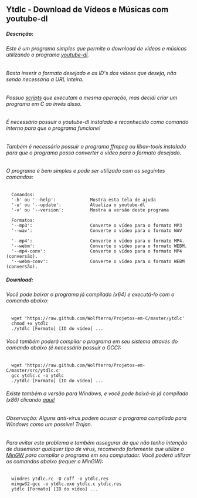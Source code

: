 ## Ytdlc - Download de Vídeos e Músicas com youtube-dl

##### Descrição:

###### Este é um programa simples que permite o download de vídeos e músicas utilizando o programa [youtube-dl](https://github.com/rg3/youtube-dl).
###### Basta inserir o formato desejado e as ID's dos vídeos que deseja, não sendo necessária a URL inteira.
###### Possuo [scripts](https://github.com/Wolfterro/Youtube-DL-Script) que executam a mesma operação, mas decidi criar um programa em C ao invés disso.
###### É necessário possuir o youtube-dl instalado e reconhecido como comando interno para que o programa funcione!
###### Também é necessário possuir o programa ffmpeg ou libav-tools instalado para que o programa possa converter o vídeo para o formato desejado.
###### O programa é bem simples e pode ser utilizado com os seguintes comandos:

      Comandos:
      '-h' ou '--help':             Mostra esta tela de ajuda
      '-u' ou '--update':           Atualiza o youtube-dl
      '-v' ou '--version':          Mostra a versão deste programa
      
      Formatos:
      '--mp3':                      Converte o vídeo para o formato MP3
      '--wav':                      Converte o vídeo para o formato WAV
      
      '--mp4':                      Converte o vídeo para o formato MP4.
      '--webm':                     Converte o vídeo para o formato WEBM.
      '--mp4-conv':                 Converte o vídeo para o formato MP4 (conversão).
      '--webm-conv':                Converte o vídeo para o formato WEBM (conversão).

##### Download:

###### Você pode baixar o programa já compilado (x64) e executá-lo com o comando abaixo:

      wget 'https://raw.github.com/Wolfterro/Projetos-em-C/master/ytdlc'
      chmod +x ytdlc
      ./ytdlc [Formato] [ID do vídeo] ...

###### Você também poderá compilar o programa em seu sistema através do comando abaixo (é necessário possuir o GCC):

      wget 'https://raw.github.com/Wolfterro/Projetos-em-C/master/src/ytdlc.c'
      gcc ytdlc.c -o ytdlc
      ./ytdlc [Formato] [ID do vídeo] ...

###### Existe também a versão para Windows, e você pode baixá-lo já compilado (x86) clicando [aqui!](https://raw.github.com/Wolfterro/Ytdlc/master/Win/bin/ytdlc.exe)

###### Observação: Alguns anti-virus podem acusar o programa compilado para Windows como um possível Trojan. 
###### Para evitar este problema e também assegurar de que não tenho intenção de disseminar qualquer tipo de vírus, recomendo fortemente que utilize o [MinGW](http://www.mingw.org/) para compilar o programa em seu computador. Você poderá utilizar os comandos abaixo (requer o MinGW):

      windres ytdlc.rc -O coff -o ytdlc.res
      mingw32-gcc -o ytdlc.exe ytdlc.c ytdlc.res
      ytdlc [Formato] [ID do vídeo] ...

<br />
